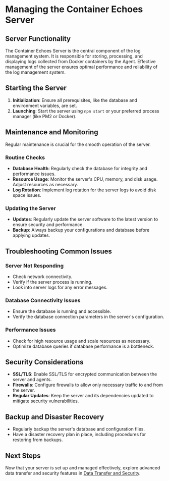 # Managing the Container Echoes Server

## Server Functionality

The Container Echoes Server is the central component of the log management system. It is responsible for storing, processing, and displaying logs collected from Docker containers by the Agent. Effective management of the server ensures optimal performance and reliability of the log management system.

## Starting the Server

1. **Initialization**: Ensure all prerequisites, like the database and environment variables, are set.
2. **Launching**: Start the server using `npm start` or your preferred process manager (like PM2 or Docker).

## Maintenance and Monitoring

Regular maintenance is crucial for the smooth operation of the server.

### Routine Checks

- **Database Health**: Regularly check the database for integrity and performance issues.
- **Resource Usage**: Monitor the server's CPU, memory, and disk usage. Adjust resources as necessary.
- **Log Rotation**: Implement log rotation for the server logs to avoid disk space issues.

### Updating the Server

- **Updates**: Regularly update the server software to the latest version to ensure security and performance.
- **Backup**: Always backup your configurations and database before applying updates.

## Troubleshooting Common Issues

### Server Not Responding

- Check network connectivity.
- Verify if the server process is running.
- Look into server logs for any error messages.

### Database Connectivity Issues

- Ensure the database is running and accessible.
- Verify the database connection parameters in the server's configuration.

### Performance Issues

- Check for high resource usage and scale resources as necessary.
- Optimize database queries if database performance is a bottleneck.

## Security Considerations

- **SSL/TLS**: Enable SSL/TLS for encrypted communication between the server and agents.
- **Firewalls**: Configure firewalls to allow only necessary traffic to and from the server.
- **Regular Updates**: Keep the server and its dependencies updated to mitigate security vulnerabilities.

## Backup and Disaster Recovery

- Regularly backup the server's database and configuration files.
- Have a disaster recovery plan in place, including procedures for restoring from backups.

## Next Steps

Now that your server is set up and managed effectively, explore advanced data transfer and security features in [Data Transfer and Security](60-data-transfer-and-security.md).
